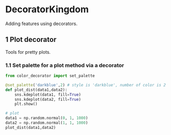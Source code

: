 # DecoratorKingdom
Adding features using decorators.
## 1 Plot decorator
Tools for pretty plots.
### 1.1 Set palette for a plot method via a decorator
```python
from color_decorator import set_palette

@set_palette('darkblue',2) # style is 'darkblue', number of color is 2
def plot_dist(data1,data2):
    sns.kdeplot(data1, fill=True)
    sns.kdeplot(data2, fill=True)
    plt.show()

# plot
data1 = np.random.normal(0, 1, 1000)
data2 = np.random.normal(1, 1, 1000)
plot_dist(data1,data2)
```